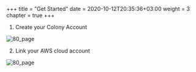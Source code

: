 +++
title = "Get Started"
date = 2020-10-12T20:35:36+03:00
weight = 3
chapter = true
+++

1. Create your Colony Account

![80_page](/images/intro/colony_logo.png)

2. Link your AWS cloud account

![80_page](/images/intro/aws_logo.png)

